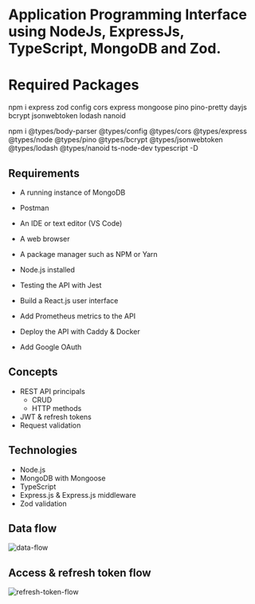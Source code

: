 # Application Programming Interface using NodeJs, ExpressJs, TypeScript, MongoDB and Zod.

# Required Packages

npm i express zod config cors express mongoose pino pino-pretty dayjs bcrypt jsonwebtoken lodash nanoid

npm i @types/body-parser @types/config @types/cors @types/express @types/node @types/pino @types/bcrypt @types/jsonwebtoken @types/lodash @types/nanoid ts-node-dev typescript -D


## Requirements
* A running instance of MongoDB
* Postman
* An IDE or text editor (VS Code)
* A web browser
* A package manager such as NPM or Yarn
* Node.js installed


* Testing the API with Jest
* Build a React.js user interface
* Add Prometheus metrics to the API
* Deploy the API with Caddy & Docker
* Add Google OAuth

## Concepts
* REST API principals
    * CRUD
    * HTTP methods
* JWT & refresh tokens
* Request validation
## Technologies
* Node.js
* MongoDB with Mongoose
* TypeScript
* Express.js & Express.js middleware
* Zod validation


## Data flow
![data-flow](https://user-images.githubusercontent.com/50957846/195396037-0e0527ca-904d-4d30-8276-0771e37c0806.png)



## Access & refresh token flow
![refresh-token-flow](https://user-images.githubusercontent.com/50957846/195396031-7f1552ee-290c-4bf4-90a5-87c0d7565cb4.png)





